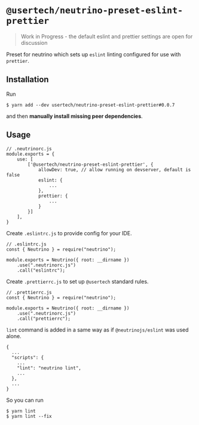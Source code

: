 # `@usertech/neutrino-preset-eslint-prettier`

> Work in Progress - the default eslint and prettier settings are open for discussion

Preset for neutrino which sets up `eslint` linting configured for use with `prettier`.

## Installation

Run

    $ yarn add --dev usertech/neutrino-preset-eslint-prettier#0.0.7

and then **manually install missing peer dependencies**.

## Usage

    // .neutrinorc.js
    module.exports = {
        use: [
            ['@usertech/neutrino-preset-eslint-prettier', {
                allowDev: true, // allow running on devserver, default is false
                eslint: {
                    ...
                },
                prettier: {
                    ...
                }
            }]
        ],
    }

Create `.eslintrc.js` to provide config for your IDE.

    // .eslintrc.js
    const { Neutrino } = require("neutrino");

    module.exports = Neutrino({ root: __dirname })
    	.use(".neutrinorc.js")
    	.call("eslintrc");


Create `.prettierrc.js` to set up `@usertech` standard rules.

    // .prettierrc.js
    const { Neutrino } = require("neutrino");

    module.exports = Neutrino({ root: __dirname })
    	.use(".neutrinorc.js")
    	.call("prettierrc");

`lint` command is added in a same way as if `@neutrinojs/eslint` was used alone.

    {
      ...
      "scripts": {
        ...
        "lint": "neutrino lint",
        ...
      },
      ...
    }

So you can run

    $ yarn lint
    $ yarn lint --fix
